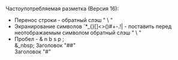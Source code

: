 Частоупотребляемая разметка (Версия 16):
+ Перенос строки - обратный слэш " \\ "
+ Экранирование символов \`*_{}[]<>()#+-.!| - поставить перед неотображаемым символом обратный слэш " \\ "
+ Пробел - & n b s p ;\
&_nbsp; Заголовок "##"   
Заголовок "#"
